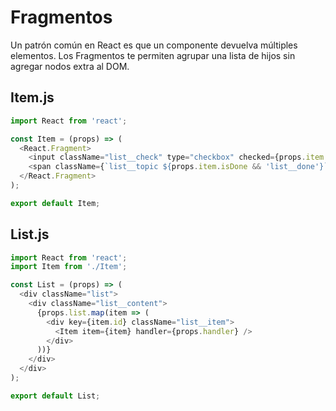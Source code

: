 # Fragmentos
Un patrón común en React es que un componente devuelva múltiples elementos. Los Fragmentos te permiten agrupar una lista de hijos sin agregar nodos extra al DOM.
## Item.js
```javascript
import React from 'react';

const Item = (props) => (
  <React.Fragment>
    <input className="list__check" type="checkbox" checked={props.item.isDone} onChange={(e) => props.handler(e, props.item.id)}/>
    <span className={`list__topic ${props.item.isDone && 'list__done'}`}>{props.item.topic}</span>
  </React.Fragment>
);

export default Item;
```
## List.js
```javascript
import React from 'react';
import Item from './Item';

const List = (props) => (
  <div className="list">
    <div className="list__content">
      {props.list.map(item => (
        <div key={item.id} className="list__item">
          <Item item={item} handler={props.handler} />
        </div>
      ))}
    </div>
  </div>
);

export default List;
```